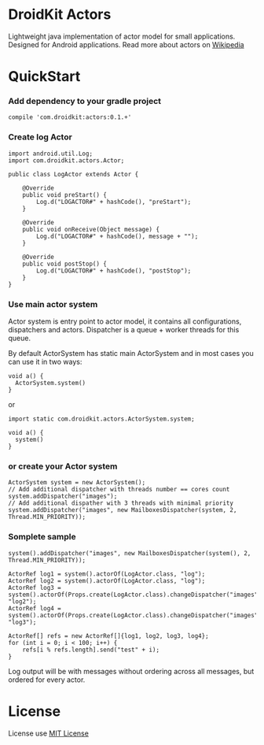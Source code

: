 DroidKit Actors
===============
Lightweight java implementation of actor model for small applications. Designed for Android applications.
Read more about actors on [Wikipedia](http://en.wikipedia.org/wiki/Actor_model)

QuickStart
===============
### Add dependency to your gradle project
```
compile 'com.droidkit:actors:0.1.+'
```

### Create log Actor
```
import android.util.Log;
import com.droidkit.actors.Actor;

public class LogActor extends Actor {

    @Override
    public void preStart() {
        Log.d("LOGACTOR#" + hashCode(), "preStart");
    }

    @Override
    public void onReceive(Object message) {
        Log.d("LOGACTOR#" + hashCode(), message + "");
    }

    @Override
    public void postStop() {
        Log.d("LOGACTOR#" + hashCode(), "postStop");
    }
}
```

### Use main actor system
Actor system is entry point to actor model, it contains all configurations, dispatchers and actors.
Dispatcher is a queue + worker threads for this queue.

By default ActorSystem has static main ActorSystem and in most cases you can use it in two ways:
```
void a() {
  ActorSystem.system()
}
```
or
```
import static com.droidkit.actors.ActorSystem.system;

void a() {
  system()
}
```
### or create your Actor system
```
ActorSystem system = new ActorSystem();
// Add additional dispatcher with threads number == cores count
system.addDispatcher("images");
// Add additional dispather with 3 threads with minimal priority
system.addDispatcher("images", new MailboxesDispatcher(system, 2, Thread.MIN_PRIORITY));
```
### Somplete sample
```
system().addDispatcher("images", new MailboxesDispatcher(system(), 2, Thread.MIN_PRIORITY));

ActorRef log1 = system().actorOf(LogActor.class, "log");
ActorRef log2 = system().actorOf(LogActor.class, "log");
ActorRef log3 = system().actorOf(Props.create(LogActor.class).changeDispatcher("images"), "log2");
ActorRef log4 = system().actorOf(Props.create(LogActor.class).changeDispatcher("images"), "log3");

ActorRef[] refs = new ActorRef[]{log1, log2, log3, log4};
for (int i = 0; i < 100; i++) {
    refs[i % refs.length].send("test" + i);
}
```
Log output will be with messages without ordering across all messages, but ordered for every actor.

License
===============
License use [MIT License](LICENSE)
